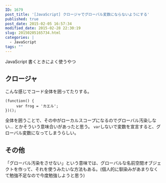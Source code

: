 ```yaml
---
ID: 1679
post_title: '[JavaScript] クロージャでグローバル変数にならないようにする'
published: true
post_date: 2015-02-05 16:57:34
modified_date: 2015-02-28 22:30:19
slug: 20150205165734.html
categories: |
  - JavaScript
tags: ""
---
```

JavaScript 書くときによく使うやつ
<!--more-->
<h2>クロージャ</h2>
こんな感じでコード全体を囲ってたりする。

<pre class="language-javascript"><code>(function() {
     var frog = 'カエル';
})();</code></pre>

全体を囲うことで、その中がローカルスコープになるのでグローバル汚染しない… とかそういう意味合いがあったと思う。
<code>var</code>しないで変数を宣言すると、グローバル変数になってしまうらしい。

<h2>その他</h2>
「グローバル汚染をさせない」という意味では、グローバルな名前空間オブジェクトを作って、それを使うみたいな方法もある。<span class="text-muted">(個人的に馴染みがあまりなくて勉強不足なので今度勉強しようと思う)</span>